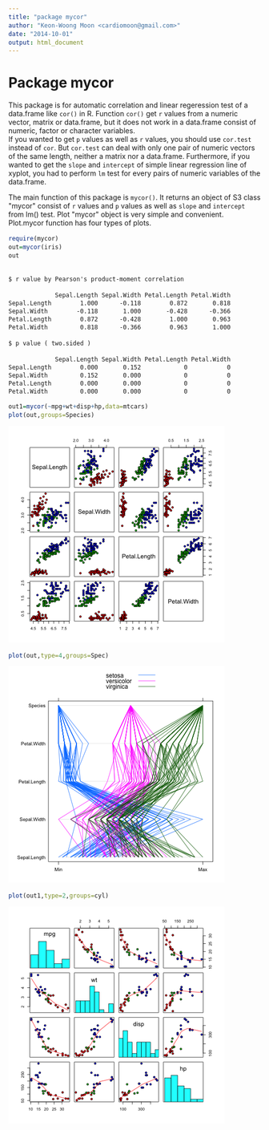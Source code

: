 ```yaml
---
title: "package mycor"
author: "Keon-Woong Moon <cardiomoon@gmail.com>"
date: "2014-10-01"
output: html_document
---
```


# Package mycor

This package is for automatic correlation and linear regeression test of a data.frame like `cor()` in R. 
Function `cor()` get `r` values from a numeric vector, matrix or data.frame, but it does not work in a data.frame consist of numeric, factor or character variables.  
If you wanted to get `p` values as well as `r` values, you should use `cor.test` instead of `cor`. But `cor.test` can deal with only one pair of numeric vectors of the same length, neither a matrix nor a data.frame. Furthermore, if you wanted to get the `slope` and `intercept` of simple linear regression line of xyplot, you had to perform `lm` test for every pairs of numeric variables of the data.frame.  

The main function of this package is `mycor()`. It returns an object of S3 class "mycor" consist of `r` values and `p` values as well as `slope` and `intercept` 
from lm() test. Plot "mycor" object is very simple and convenient. Plot.mycor function has four types of plots.


```r
require(mycor)
out=mycor(iris)
out
```

```

$ r value by Pearson's product-moment correlation 

             Sepal.Length Sepal.Width Petal.Length Petal.Width
Sepal.Length        1.000      -0.118        0.872       0.818
Sepal.Width        -0.118       1.000       -0.428      -0.366
Petal.Length        0.872      -0.428        1.000       0.963
Petal.Width         0.818      -0.366        0.963       1.000

$ p value ( two.sided )

             Sepal.Length Sepal.Width Petal.Length Petal.Width
Sepal.Length        0.000       0.152            0           0
Sepal.Width         0.152       0.000            0           0
Petal.Length        0.000       0.000            0           0
Petal.Width         0.000       0.000            0           0
```

```r
out1=mycor(~mpg+wt+disp+hp,data=mtcars)
plot(out,groups=Species)
```

![plot of chunk unnamed-chunk-1](man/figures/unnamed-chunk-11.png) 

```r
plot(out,type=4,groups=Spec)
```

![plot of chunk unnamed-chunk-1](man/figures/unnamed-chunk-12.png) 

```r
plot(out1,type=2,groups=cyl)
```

![plot of chunk unnamed-chunk-1](man/figures/unnamed-chunk-13.png) 

